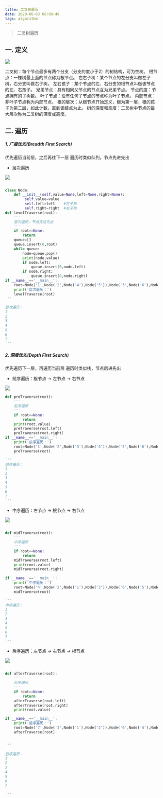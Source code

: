 ```yaml
---
title: 二叉树遍历
date: 2020-06-03 08:08:49
tags: algorithm
---
```


> 二叉树遍历

<!-- more -->


## 一. 定义


![](/img/2020/a_tree_1.png)


二叉树：每个节点最多有两个分支（分支的度小于2）的树结构，可为空树。
根节点：一棵树最上面的节点称为根节点。
左右子树：某个节点的左分支叫做左子树，右分支叫做右子树。
左右孩子：某个节点的左、右分支的根节点叫做该节点的左、右孩子。
兄弟节点：具有相同父节点的节点互为兄弟节点。
节点的度：节点拥有的子树数。
叶子节点：没有任何子节点的节点称为叶子节点。
内部节点：非叶子节点称为内部节点。
根的层次：从根节点开始定义，根为第一层，根的孩子为第二层，如此计数，直到该结点为止。
树的深度和高度：二叉树中节点的最大层次称为二叉树的深度或高度。


## 二. 遍历

##### 1. 广度优先(Breadth First Search)
优先遍历当前层，之后再往下一层
遍历时类似队列，节点先进先出

- 层次遍历

![](/img/2020/tree_1.png)

```python

class Node:
    def __init__(self,value=None,left=None,right=None):
         self.value=value
         self.left=left    #左子树
         self.right=right  #右子树
def levelTraverse(root):
    '''
    层次遍历，节点先进先出
    '''
    if root==None:
        return
    queue=[]
    queue.insert(0,root)
    while queue:
        node=queue.pop()
        print(node.value)
        if node.left:
            queue.insert(0,node.left)
        if node.right:
            queue.insert(0,node.right)
if __name__=='__main__':
    root=Node('1',Node('2',Node('4'),Node('5')),Node('3',Node('6'),Node('7')))
    print('层次遍历：')
    levelTraverse(root)
'''

层次遍历：
1
2
3
4
5
6
7
'''

```


##### 2. 深度优先(Depth First Search)
优先遍历下一层，再遍历当前层
遍历时类似栈，节点后进先出

- 前序遍历：根节点 -> 左节点 -> 右节点


![](/img/2020/a_tree_8.png)


```python
def preTraverse(root):  
    '''
    前序遍历
    '''
    if root==None:  
        return  
    print(root.value)  
    preTraverse(root.left)  
    preTraverse(root.right)  
if __name__=='__main__':
    print('前序遍历：')
    root=Node('1',Node('2',Node('3'),Node('4')),Node('5',Node('6'),Node('7')))
    preTraverse(root)

'''
前序遍历：
1
2
3
4
5
6
7
'''
```


- 中序遍历：左节点 -> 根节点 -> 右节点


![](/img/2020/a_tree_9.png)


```python

def midTraverse(root): 
    '''
    中序遍历
    '''
    if root==None:  
        return  
    midTraverse(root.left)  
    print(root.value)  
    midTraverse(root.right)  
  
if __name__=='__main__':
    print('中序遍历：')
    root=Node('4',Node('2',Node('1'),Node('3')),Node('6',Node('5'),Node('7')))
    midTraverse(root)

'''
中序遍历：
1
2
3
4
5
6
7
'''
```

- 后序遍历：左节点 -> 右节点 -> 根节点


![](/img/2020/a_tree_10.png)


```python

def afterTraverse(root):  
    '''
    后序遍历
    '''
    if root==None:  
        return  
    afterTraverse(root.left)  
    afterTraverse(root.right)  
    print(root.value)

if __name__=='__main__':
    print('后序遍历：')
    root=Node('7',Node('3',Node('1'),Node('2')),Node('6',Node('4'),Node('5')))
    afterTraverse(root)


'''

后序遍历：
1
2
3
4
5
6
7

'''
```